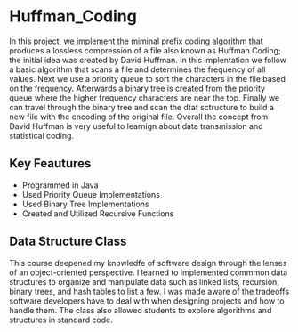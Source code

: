# Huffman_Coding

In this project, we implement the miminal prefix coding algorithm that produces a lossless compression of a file also known as Huffman Coding; the initial idea was created by David Huffman. In this implentation we follow a basic algorithm that scans a file and determines the frequency of all values. Next we use a priority queue to sort the characters in the file based on the frequency. Afterwards a binary tree is created from the priority queue where the higher frequency characters are near the top. Finally we can travel through the binary tree and scan the dtat sctructure to build a new file with the encoding of the original file. Overall the concept from David Huffman is very useful to learnign about data transmission and statistical coding.

## Key Feautures

- Programmed in Java
- Used Priority Queue Implementations
- Used Binary Tree Implementations
- Created and Utilized Recursive Functions 

## Data Structure Class

This course deepened my knowledfe of software design through the lenses of an object-oriented perspective. I learned to implemented commmon data structures to organize and manipulate data such as linked lists, recursion, binary trees, and hash tables to list a few. I was made aware of the tradeoffs software developers have to deal with when designing projects and how to handle them. The class also allowed students to explore algorithms and structures in standard code.
